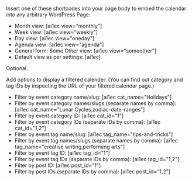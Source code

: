 Insert one of these shortcodes into your page body to embed the calendar into any arbitrary WordPress Page:

- Month view: [ai1ec view="monthly"]
- Week view: [ai1ec view="weekly"]
- Day view: [ai1ec view="oneday"]
- Agenda view: [ai1ec view="agenda"]
- General form: Some Other view: [ai1ec view="someother"]
- Default view as per settings: [ai1ec]

Optional.

Add options to display a filtered calender. (You can find out category and tag IDs by inspecting the URL of your filtered calendar page.)

- Filter by event category name/slug: [ai1ec cat_name="Holidays"]
- Filter by event category names/slugs (separate names by comma): [ai1ec cat_name="Lunar Cycles,zodiac-date-ranges"]
- Filter by event category ID: [ai1ec cat_id="1"]
- Filter by event category IDs (separate IDs by comma): [ai1ec cat_id="1,2"]
- Filter by event tag name/slug: [ai1ec tag_name="tips-and-tricks"]
- Filter by event tag names/slugs (separate names by comma): [ai1ec tag_name="creative writing,performing arts"]
- Filter by event tag ID: [ai1ec tag_id="1"]
- Filter by event tag IDs (separate IDs by comma): [ai1ec tag_id="1,2"]
- Filter by post ID: [ai1ec post_id="1"]
- Filter by post IDs (separate IDs by comma): [ai1ec post_id="1,2"]
